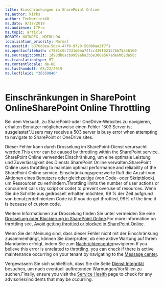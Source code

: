 ```yaml
---
title: Einschränkungen in SharePoint Online
ms.author: kirks
author: Techwriter40
ms.date: 9/17/2018
ms.audience: ITPro
ms.topic: article
ROBOTS: NOINDEX, NOFOLLOW
localization_priority: Normal
ms.assetid: b376d8ea-50c4-47f0-9720-50d80aa3f7f1
ms.openlocfilehash: c7881c0c7331e0aa74fcc439f52157bb75a56160
ms.sourcegitcommit: 1d98db8acb9959aba3b5e308a567ade6b62da56c
ms.translationtype: MT
ms.contentlocale: de-DE
ms.lasthandoff: 08/22/2019
ms.locfileid: "36559840"
---
```

# <a name="sharepoint-online-throttling"></a><span data-ttu-id="558ab-102">Einschränkungen in SharePoint Online</span><span class="sxs-lookup"><span data-stu-id="558ab-102">SharePoint Online Throttling</span></span>

<span data-ttu-id="558ab-103">Bei dem Versuch, zu SharePoint-oder OneDrive-Websites zu navigieren, erhalten Benutzer möglicherweise einen Fehler "503 Server ist ausgelastet".</span><span class="sxs-lookup"><span data-stu-id="558ab-103">Users may receive a 503 server is busy error when attempting to navigate to SharePoint or OneDrive sites.</span></span> 

<span data-ttu-id="558ab-104">Dieser Fehler kann durch Drosselung im SharePoint-Dienst verursacht werden.</span><span class="sxs-lookup"><span data-stu-id="558ab-104">This error can be caused by throttling within the SharePoint service.</span></span> <span data-ttu-id="558ab-105">SharePoint Online verwendet Einschränkung, um eine optimale Leistung und Zuverlässigkeit des Diensts SharePoint Online verwalten.</span><span class="sxs-lookup"><span data-stu-id="558ab-105">SharePoint Online uses throttling to maintain optimal performance and reliability of the SharePoint Online service.</span></span> <span data-ttu-id="558ab-106">Einschränkungsgrenzwerte Ruft die Anzahl von Aktionen eines Benutzers oder gleichzeitige (von Code- oder Skriptblock), um Ressourcen zu verhindern.</span><span class="sxs-lookup"><span data-stu-id="558ab-106">Throttling limits the number of user actions or concurrent calls (by script or code) to prevent overuse of resources.</span></span> <span data-ttu-id="558ab-107">Wenn Sie die Schritte aus gedrosselt erhalten möchten, 99 % der Zeit aufgrund von benutzerdefiniertem Code ist.</span><span class="sxs-lookup"><span data-stu-id="558ab-107">If you do get throttled, 99% of the time it is because of custom code.</span></span>

<span data-ttu-id="558ab-108">Weitere Informationen zur Drosselung finden Sie unter vermeiden Sie eine [Drosselung oder Blockierung in SharePoint Online](https://docs.microsoft.com/sharepoint/dev/general-development/how-to-avoid-getting-throttled-or-blocked-in-sharepoint-online).</span><span class="sxs-lookup"><span data-stu-id="558ab-108">For more information on throttling see, [Avoid getting throttled or blocked in SharePoint Online](https://docs.microsoft.com/sharepoint/dev/general-development/how-to-avoid-getting-throttled-or-blocked-in-sharepoint-online).</span></span>

<span data-ttu-id="558ab-109">Wenn Sie der Meinung sind, dass dieser Fehler nicht mit der Einschränkung zusammenhängt, können Sie überprüfen, ob eine aktive Wartung auf Ihrem Mandanten erfolgt, indem Sie zum [Nachrichtencenter](https://portal.office.com/adminportal/home#/MessageCenter)navigieren.</span><span class="sxs-lookup"><span data-stu-id="558ab-109">If you believe this error is unrelated to throttling, you can check if there is active maintenance occurring on your tenant by navigating to the [Message center](https://portal.office.com/adminportal/home#/MessageCenter).</span></span>

 <span data-ttu-id="558ab-110">Vergewissern Sie sich schließlich, dass Sie die Seite [Dienst Integrität](https://portal.office.com/adminportal/home#/servicehealth) besuchen, um nach eventuell auftretenden Warnungen/Vorfällen zu suchen.</span><span class="sxs-lookup"><span data-stu-id="558ab-110">Finally, ensure you visit the [Service Health](https://portal.office.com/adminportal/home#/servicehealth) page to check for any advisories/incidents that may be occurring.</span></span>

